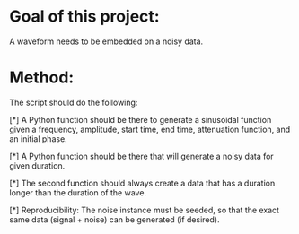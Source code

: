 Goal of this project:
=====================

A waveform needs to be embedded on a noisy data. 


Method:
=======

The script should do the following:

[*] A Python function should be there to generate a sinusoidal function given
   a frequency, amplitude, start time, end time, attenuation function, and an
   initial phase.

[*] A Python function should be there that will generate a noisy data for given
   duration. 

[*] The second function should always create a data that has a duration longer 
   than the duration of the wave.

[*] Reproducibility: The noise instance must be seeded, so that the exact same
   data (signal + noise) can be generated (if desired).


